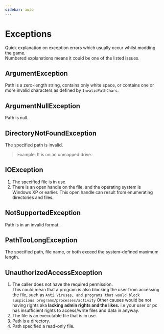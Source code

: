 ```yaml
---
sidebar: auto
---
```


# Exceptions
Quick explanation on exception errors which usually occur whilst modding the game.  
Numbered explanations means it could be one of the listed issues.

## ArgumentException
Path is a zero-length string, contains only white space, or contains one or more invalid characters as defined by `InvalidPathChars`.

## ArgumentNullException
Path is null.

## DirectoryNotFoundException
The specified path is invalid.
> Example: It is on an unmapped drive.

## IOException

1. The specified file is in use.
2. There is an open handle on the file, and the operating system is Windows XP or earlier. This open handle can result from enumerating directories and files.

## NotSupportedException
Path is in an invalid format.

## PathTooLongException
The specified path, file name, or both exceed the system-defined maximum length.

## UnauthorizedAccessException

1. The caller does not have the required permission.  
   This could mean that a program is also blocking the user from accessing the file, such as `Anti Viruses, and programs that would block suspicious programs/processes/activity` Other causes would be not having rights aka **lacking admin rights and the likes.** i.e your user or pc has insufficient rights to access/write files and data in anyway.
2. The file is an executable file that is in use.
3. Path is a directory.
4. Path specified a read-only file.
